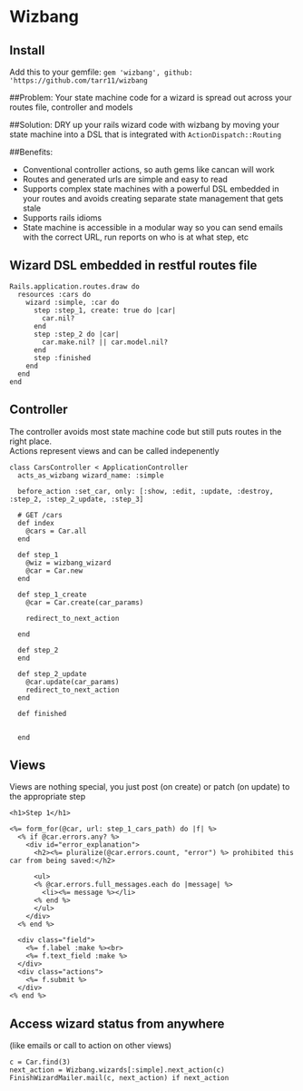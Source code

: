 # Wizbang

## Install
Add this to your gemfile:
`gem 'wizbang', github: 'https://github.com/tarr11/wizbang`

##Problem:
Your state machine code for a wizard is spread out across your routes file, controller and models

##Solution:
DRY up your rails wizard code with wizbang by moving your state machine into a DSL that is integrated with `ActionDispatch::Routing`

##Benefits:
 
* Conventional controller actions, so auth gems like cancan will work
* Routes and generated urls are simple and easy to read
* Supports complex state machines with a powerful DSL embedded in your routes and avoids creating separate state management that gets stale
* Supports rails idioms  
* State machine is accessible in a modular way so you can send emails with the correct URL, run reports on who is at what step, etc


## Wizard DSL embedded in restful routes file
```
Rails.application.routes.draw do
  resources :cars do
    wizard :simple, :car do
      step :step_1, create: true do |car|
        car.nil?
      end
      step :step_2 do |car|
        car.make.nil? || car.model.nil?
      end
      step :finished
    end
  end
end
```

## Controller
The controller avoids most state machine code but still puts routes in the right place.  
Actions represent views and can be called indepenently
```
class CarsController < ApplicationController
  acts_as_wizbang wizard_name: :simple

  before_action :set_car, only: [:show, :edit, :update, :destroy, :step_2, :step_2_update, :step_3]

  # GET /cars
  def index
    @cars = Car.all
  end

  def step_1
    @wiz = wizbang_wizard
    @car = Car.new
  end

  def step_1_create
    @car = Car.create(car_params)

    redirect_to_next_action

  end

  def step_2
  end

  def step_2_update
    @car.update(car_params)
    redirect_to_next_action
  end

  def finished


  end
```

## Views
Views are nothing special, you just post (on create) or patch (on update) to the appropriate step
```
<h1>Step 1</h1>

<%= form_for(@car, url: step_1_cars_path) do |f| %>
  <% if @car.errors.any? %>
    <div id="error_explanation">
      <h2><%= pluralize(@car.errors.count, "error") %> prohibited this car from being saved:</h2>

      <ul>
      <% @car.errors.full_messages.each do |message| %>
        <li><%= message %></li>
      <% end %>
      </ul>
    </div>
  <% end %>

  <div class="field">
    <%= f.label :make %><br>
    <%= f.text_field :make %>
  </div>
  <div class="actions">
    <%= f.submit %>
  </div>
<% end %>
```

## Access wizard status from anywhere 
(like emails or call to action on other views)
```
c = Car.find(3)
next_action = Wizbang.wizards[:simple].next_action(c)
FinishWizardMailer.mail(c, next_action) if next_action
```
